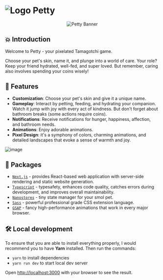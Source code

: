 # ![Logo](/public/logo.svg) Petty

<p align="center">
<img src="/public/full-logo.svg" alt="Petty Banner">
</p>

## 💥 Introduction

Welcome to Petty - your pixelated Tamagotchi game.

Choose your pet's skin, name it, and plunge into a world of care. Your role? Keep your friend hydrated, well-fed, and super loved. But remember, caring also involves spending your coins wisely!

## 🚀 Features

- **Customization**: Choose your pet's skin and give it a unique name.
- **Gameplay**: Interact by petting, feeding, and hydrating your companion. Watch it jump with joy with every act of kindness. But don't forget about bathroom breaks (some actions require coins).
- **Notifications**: Receive notifications for hunger, happiness, affection, and bathroom needs.
- **Animations**: Enjoy adorable animations.
- **Pixel Design**: it's a symphony of colors, charming animations, and detailed landscapes that evoke a sense of warmth and joy.

![image](/public/github_showcase.png)

## 📜 Packages

- [`Next.js`](https://nextjs.org/) - provides React-based web application with server-side rendering and static website generation.
- [`Typescript`](https://www.typescriptlang.org/) - typesafety, enhances code quality, catches errors during development, and improves overall maintainability.
- [`Nanostores`](https://github.com/nanostores/nanostores/) - tiny state manager for your smol pet.
- [`Sass`](https://sass-lang.com/) - powerful professional grade CSS extension language.
- [`GSAP`](https://sass-lang.com/) - fancy high-performance animations that work in every major browser.

## 🛠️ Local development

To ensure that you are able to install everything properly, I would recommend you to have <b>Yarn</b> installed.
Then run the commands:

- `yarn` to install dependencies
- `yarn run dev` to start local dev server

Open [http://localhost:3000](http://localhost:3000) with your browser to see the result.
